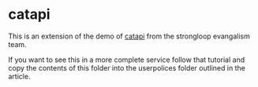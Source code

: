 # catapi 

This is an extension of the demo of [catapi](https://strongloop.com/strongblog/introducing-api-microgateway-programmable-open-source-gateway-apis/) from the strongloop evangalism team.

If you want to see this in a more complete service follow that tutorial and copy the contents of this folder into the userpolices folder outlined in the article.